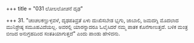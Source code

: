 +++
title = "031 ಲೋಲಲೋಚನೆ ದೃಢ"

+++
31. "ಚಂಚಲಕಣ್ಣುಳ್ಳವಳೆ, ದೃಢಪತಿವ್ರತೆ ಏಳು ದುಃಖಿಸಬೇಡ ಭೃಗು, ಜಾಬಾಲಿ, ಜಮದಗ್ನಿ ಮೊದಲಾದ ಮುನಿಶ್ರೇಷ್ಠ ಸಮೂಹವಿದೆಯಲ್ಲ. ಅವರಲ್ಲಿ ಯಾರನ್ನಾದರೂ ಓಲೈಸಿದರೆ ನಮ್ಮ ಪಾತಕ ಕೊನೆಗಾಣುತ್ತದೆ. ಬಳಿಕ ಮಂತ್ರ ಬೀಜದ ಅನುಗ್ರಹದಿಂದ ಸಂತತಿಯಾಗುತ್ತದೆ" ಎಂದು ಪಾಂಡು ಹೇಳಿದನು.
